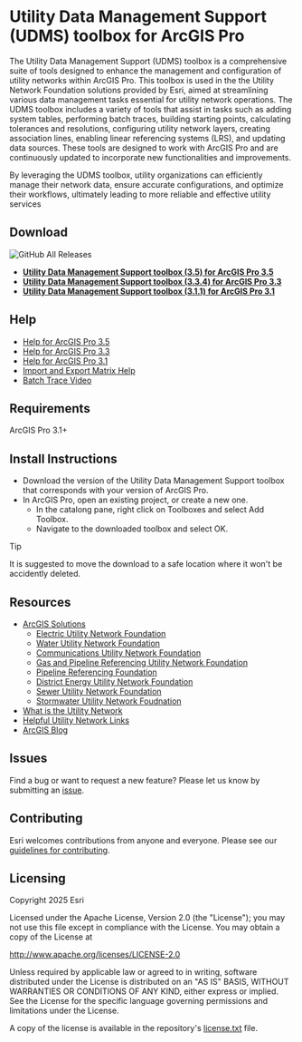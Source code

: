 # Utility Data Management Support (UDMS) toolbox for ArcGIS Pro

The Utility Data Management Support (UDMS) toolbox is a comprehensive suite of tools designed to enhance the management and configuration of utility networks within ArcGIS Pro. This toolbox is used in the the Utility Network Foundation solutions provided by Esri, aimed at streamlining various data management tasks essential for utility network operations.
The UDMS toolbox includes a variety of tools that assist in tasks such as adding system tables, performing batch traces, building starting points, calculating tolerances and resolutions, configuring utility network layers, creating association lines, enabling linear referencing systems (LRS), and updating data sources. These tools are designed to work with ArcGIS Pro and are continuously updated to incorporate new functionalities and improvements.
 
By leveraging the UDMS toolbox, utility organizations can efficiently manage their network data, ensure accurate configurations, and optimize their workflows, ultimately leading to more reliable and effective utility services


Download
--------

![GitHub All Releases](https://img.shields.io/github/downloads/esri/Utility-Data-Management-Support-Tools/total?style=for-the-badge)
- **[Utility Data Management Support toolbox (3.5) for ArcGIS Pro 3.5](https://github.com/Esri/Utility-Data-Management-Support-Tools/releases/download/5_8_2025_3_5/UtilityDataManagementSupport.atbx)**
- **[Utility Data Management Support toolbox (3.3.4) for ArcGIS Pro 3.3](https://github.com/Esri/Utility-Data-Management-Support-Tools/releases/download/5_8_2025_3-3-4/UtilityDataManagementSupport.atbx)**
- **[Utility Data Management Support toolbox (3.1.1) for ArcGIS Pro 3.1](https://github.com/Esri/Utility-Data-Management-Support-Tools/releases/download/6_1_2023_3.1.1/UtilityDataManagementSupport.atbx)**

Help
----

- [Help for ArcGIS Pro 3.5](https://esri.github.io/Utility-Data-Management-Support-Tools/docs/3.5/)
- [Help for ArcGIS Pro 3.3](https://esri.github.io/Utility-Data-Management-Support-Tools/docs/3.3/)
- [Help for ArcGIS Pro 3.1](https://esri.github.io/Utility-Data-Management-Support-Tools/docs/3.1/)
- [Import and Export Matrix Help](https://github.com/Esri/Utility-Data-Management-Support-Tools/blob/gh-pages/help/ImportExport_matrix.md)
- [Batch Trace Video](https://github.com/Esri/Utility-Data-Management-Support-Tools/blob/gh-pages/help/BatchTrace.mp4)

Requirements
------------

ArcGIS Pro 3.1+

Install Instructions
------------

- Download the version of the Utility Data Management Support toolbox that corresponds with your version of ArcGIS Pro.
- In ArcGIS Pro, open an existing project, or create a new one.
  - In the catalong pane, right click on Toolboxes and select Add Toolbox.
  - Navigate to the downloaded toolbox and select OK.

> [!TIP]
> It is suggested to move the download to a safe location where it won't be accidently deleted.

Resources
---------

- [ArcGIS Solutions](https://www.esri.com/en-us/arcgis/products/arcgis-solutions/overview)
  - [Electric Utility Network Foundation](https://arcg.is/1jrSun)
  - [Water Utility Network Foundation](https://arcg.is/1zLrKz1)
  - [Communications Utility Network Foundation](https://arcg.is/0zKXmC1)
  - [Gas and Pipeline Referencing Utility Network Foundation](https://arcg.is/05bT8r0)
  - [Pipeline Referencing Foundation](https://arcg.is/15HOSi0)
  - [District Energy Utility Network Foundation](https://arcg.is/1i5Ha51)
  - [Sewer Utility Network Foundation](https://arcg.is/10CuOP1)
  - [Stormwater Utility Network Foudnation](https://arcg.is/1PWiPm1)
- [What is the Utility Network](https://pro.arcgis.com/en/pro-app/latest/help/data/utility-network/what-is-a-utility-network-.htm)
- [Helpful Utility Network Links](https://community.esri.com/t5/arcgis-utility-network-documents/helpful-utility-network-links/ta-p/1189472)
- [ArcGIS Blog](http://blogs.esri.com/esri/arcgis/)

Issues
------

Find a bug or want to request a new feature?  Please let us know by submitting an [issue](https://github.com/Esri/Utility-Data-Management-Support-Tools/issues).

Contributing
------------
Esri welcomes contributions from anyone and everyone. Please see our [guidelines for contributing](https://github.com/esri/contributing).

Licensing
---------

Copyright 2025 Esri

Licensed under the Apache License, Version 2.0 (the "License");
you may not use this file except in compliance with the License.
You may obtain a copy of the License at

   http://www.apache.org/licenses/LICENSE-2.0

Unless required by applicable law or agreed to in writing, software
distributed under the License is distributed on an "AS IS" BASIS,
WITHOUT WARRANTIES OR CONDITIONS OF ANY KIND, either express or implied.
See the License for the specific language governing permissions and
limitations under the License.

A copy of the license is available in the repository's [license.txt](/license.txt) file.
